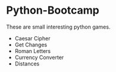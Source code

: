 # Python-Bootcamp
These are small interesting python games.

-	Caesar Cipher 
-	Get Changes
-	Roman Letters
-	Currency Converter
-	Distances
